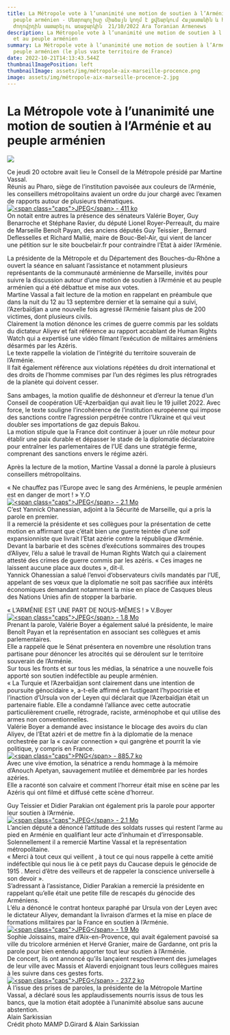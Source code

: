```yaml
---
title: La Métropole vote à l’unanimité une motion de soutien à l’Arménie et au
  peuple arménien - Մետրոպոլիսը միաձայն կողմ է քվեարկում Հայաստանին և հայ
  ժողովրդին սատարելու առաջարկին  21/10/2022 Ara Toranian Armenews
description: La Métropole vote à l’unanimité une motion de soutien à l’Arménie
  et au peuple arménien
summary: La Métropole vote à l’unanimité une motion de soutien à l’Arménie et au
  peuple arménien (le plus vaste territoire de France)
date: 2022-10-21T14:13:43.544Z
thumbnailImagePosition: left
thumbnailImage: assets/img/métropole-aix-marseille-procence.png
image: assets/img/métropole-aix-marseille-procence-2.jpg
---
```

<!--StartFragment-->

# La Métropole vote à l’unanimité une motion de soutien à l’Arménie et au peuple arménien



![](https://www.armenews.com/local/cache-gd2/b5/f9de883aef79757e6d864e050f352a.png)

Ce jeudi 20 octobre avait lieu le Conseil de la Métropole présidé par Martine Vassal.\
Réunis au Pharo, siège de l’institution pavoisée aux couleurs de l’Arménie, les conseillers métropolitains avaient un ordre du jour chargé avec l’examen de rapports autour de plusieurs thématiques.\
[![\<span class="caps">JPEG\</span> - 411 ko](https://www.armenews.com/local/cache-vignettes/L670xH447/microsoftteams-image_14_.png-13251.jpg?1666333853)](https://www.armenews.com/IMG/jpg/microsoftteams-image_14_.png.jpg "jpg/microsoftteams-image_14\_.png.jpg")\
On notait entre autres la présence des sénateurs Valérie Boyer, Guy Benarroche et Stéphane Ravier, du député Lionel Royer-Perreault, du maire de Marseille Benoît Payan, des anciens députés Guy Teissier , Bernard Deflesselles et Richard Mallié, maire de Bouc-Bel-Air, qui vient de lancer une pétition sur le site boucbelair.fr pour contraindre l’Etat à aider l’Arménie.

La présidente de la Métropole et du Département des Bouches-du-Rhône a ouvert la séance en saluant l’assistance et notamment plusieurs représentants de la communauté arménienne de Marseille, invités pour suivre la discussion autour d’une motion de soutien à l’Arménie et au peuple arménien qui a été débattue et mise aux votes.\
Martine Vassal a fait lecture de la motion en rappelant en préambule que dans la nuit du 12 au 13 septembre dernier et la semaine qui a suivi, l’Azerbaïdjan a une nouvelle fois agressé l’Arménie faisant plus de 200 victimes, dont plusieurs civils.\
Clairement la motion dénonce les crimes de guerre commis par les soldats du dictateur Aliyev et fait référence au rapport accablant de Human Rights Watch qui a expertisé une vidéo filmant l’exécution de militaires arméniens désarmés par les Azéris.\
Le texte rappelle la violation de l’intégrité du territoire souverain de l’Arménie.\
Il fait également référence aux violations répétées du droit international et des droits de l’homme commises par l’un des régimes les plus rétrogrades de la planète qui doivent cesser.

Sans ambages, la motion qualifie de déshonneur et d’erreur la tenue d’un Conseil de coopération UE-Azerbaïdjan qui avait lieu le 19 juillet 2022. Avec force, le texte souligne l’incohérence de l’institution européenne qui impose des sanctions contre l’agression perpétrée contre l’Ukraine et qui veut doubler ses importations de gaz depuis Bakou.\
La motion stipule que la France doit continuer à jouer un rôle moteur pour établir une paix durable et dépasser le stade de la diplomatie déclaratoire pour entraîner les parlementaires de l’UE dans une stratégie ferme, comprenant des sanctions envers le régime azéri.

Après la lecture de la motion, Martine Vassal a donné la parole à plusieurs conseillers métropolitains.

« Ne chauffez pas l’Europe avec le sang des Arméniens, le peuple arménien est en danger de mort ! » Y.O\
[![\<span class="caps">JPEG\</span> - 2.1 Mo](https://www.armenews.com/local/cache-vignettes/L670xH503/img_9405-74250.jpg?1666333854)](https://www.armenews.com/IMG/jpg/img_9405.jpg "jpg/img_9405.jpg")\
C’est Yannick Ohanessian, adjoint à la Sécurité de Marseille, qui a pris la parole en premier.\
Il a remercié la présidente et ses collègues pour la présentation de cette motion en affirmant que c’était bien une guerre teintée d’une soif expansionniste que livrait l’Etat azérie contre la république d’Arménie.\
Devant la barbarie et des scènes d’exécutions sommaires des troupes d’Aliyev, l’élu a salué le travail de Human Rights Watch qui a clairement attesté des crimes de guerre commis par les azéris. « Ces images ne laissent aucune place aux doutes », dit-il.\
Yannick Ohanessian a salué l’envoi d’observateurs civils mandatés par l’UE, appelant de ses vœux que la diplomatie ne soit pas sacrifiée aux intérêts économiques demandant notamment la mise en place de Casques bleus des Nations Unies afin de stopper la barbarie.

« L’ARMÉNIE EST UNE PART DE NOUS-MÊMES ! » V.Boyer\
[![\<span class="caps">JPEG\</span> - 1.8 Mo](https://www.armenews.com/local/cache-vignettes/L670xH503/img_9407-2-e0566.jpg?1666333854)](https://www.armenews.com/IMG/jpg/img_9407-2.jpg "jpg/img_9407-2.jpg")\
Prenant la parole, Valérie Boyer a également salué la présidente, le maire Benoît Payan et la représentation en associant ses collègues et amis parlementaires.\
Elle a rappelé que le Sénat présentera en novembre une résolution trans partisane pour dénoncer les atrocités qui se déroulent sur le territoire souverain de l’Arménie.\
Sur tous les fronts et sur tous les médias, la sénatrice a une nouvelle fois apporté son soutien indéfectible au peuple arménien.\
« La Turquie et l’Azerbaïdjan sont clairement dans une intention de poursuite génocidaire », a-t-elle affirmé en fustigeant l’hypocrisie et l’inaction d’Ursula von der Leyen qui déclarait que l’Azerbaïdjan était un partenaire fiable. Elle a condamné l’alliance avec cette autocratie particulièrement cruelle, rétrograde, raciste, arménophobe et qui utilise des armes non conventionnelles.\
Valérie Boyer a demandé avec insistance le blocage des avoirs du clan Aliyev, de l’Etat azéri et de mettre fin à la diplomatie de la menace orchestrée par la « caviar connection » qui gangrène et pourrit la vie politique, y compris en France.\
[![\<span class="caps">PNG\</span> - 885.7 ko](https://www.armenews.com/local/cache-vignettes/L604xH808/capture_d_e_cran_2022-10-21_a_07.11.38-8f5a6.png?1666333854)](https://www.armenews.com/IMG/png/capture_d_e_cran_2022-10-21_a_07.11.38.png "png/capture_d_e_cran_2022-10-21_a_07.11.38.png")\
Avec une vive émotion, la sénatrice a rendu hommage à la mémoire d’Anouch Apetyan, sauvagement mutilée et démembrée par les hordes azéries.\
Elle a raconté son calvaire et comment l’horreur était mise en scène par les Azéris qui ont filmé et diffusé cette scène d’horreur.

Guy Teissier et Didier Parakian ont également pris la parole pour apporter leur soutien à l’Arménie.\
[![\<span class="caps">JPEG\</span> - 2.1 Mo](https://www.armenews.com/local/cache-vignettes/L670xH503/img_9409-dc1b9.jpg?1666333854)](https://www.armenews.com/IMG/jpg/img_9409.jpg "jpg/img_9409.jpg")\
L’ancien député a dénoncé l’attitude des soldats russes qui restent l’arme au pied en Arménie en qualifiant leur acte d’inhumain et d’irresponsable.\
Solennellement il a remercié Martine Vassal et la représentation métropolitaine.\
« Merci à tout ceux qui veillent , à tout ce qui nous rappelle à cette amitié indéfectible qui nous lie à ce petit pays du Caucase depuis le génocide de 1915 . Merci d’être des veilleurs et de rappeler la conscience universelle à son devoir ».\
S’adressant à l’assistance, Didier Parakian a remercié la présidente en rappelant qu’elle était une petite fille de rescapés du génocide des Arméniens.\
L’élu a dénoncé le contrat honteux paraphé par Ursula von der Leyen avec le dictateur Aliyev, demandant la livraison d’armes et la mise en place de formations militaires par la France en soutien à l’Arménie.\
[![\<span class="caps">JPEG\</span> - 1.9 Mo](https://www.armenews.com/local/cache-vignettes/L670xH503/img_9400-36c7a.jpg?1666333855)](https://www.armenews.com/IMG/jpg/img_9400.jpg "jpg/img_9400.jpg")\
Sophie Joissains, maire d’Aix-en-Provence, qui avait également pavoisé sa ville du tricolore arménien et Hervé Granier, maire de Gardanne, ont pris la parole pour bien entendu apporter tout leur soutien à l’Arménie.\
De concert, ils ont annoncé qu’ils lançaient respectivement des jumelages de leur ville avec Massis et Alaverdi enjoignant tous leurs collègues maires à les suivre dans ces gestes forts.\
[![\<span class="caps">JPEG\</span> - 237.2 ko](https://www.armenews.com/local/cache-vignettes/L670xH447/microsoftteams-image_15_.png-4eb05.jpg?1666333855)](https://www.armenews.com/IMG/jpg/microsoftteams-image_15_.png.jpg "jpg/microsoftteams-image_15\_.png.jpg")\
À l’issue des prises de paroles, la présidente de la Métropole Martine Vassal, a déclaré sous les applaudissements nourris issus de tous les bancs, que la motion était adoptée à l’unanimité absolue sans aucune abstention.\
Alain Sarkissian\
Crédit photo MAMP D.Girard & Alain Sarkissian

<!--EndFragment-->